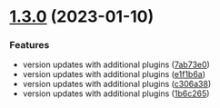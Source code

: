 # [1.3.0](https://github.com/Jaspero/modular/compare/v1.2.0...v1.3.0) (2023-01-10)


### Features

* version updates with additional plugins ([7ab73e0](https://github.com/Jaspero/modular/commit/7ab73e0d101ed2ada97ba4dc510bf11d58ea03fb))
* version updates with additional plugins ([e1f1b6a](https://github.com/Jaspero/modular/commit/e1f1b6a842ad231b415d3ae75de68001e5dd7307))
* version updates with additional plugins ([c306a38](https://github.com/Jaspero/modular/commit/c306a383754dac646c3be3b9ca295c10a9686084))
* version updates with additional plugins ([1b6c265](https://github.com/Jaspero/modular/commit/1b6c2659b9916a3d59159b305d61a0ed7a36ff56))
